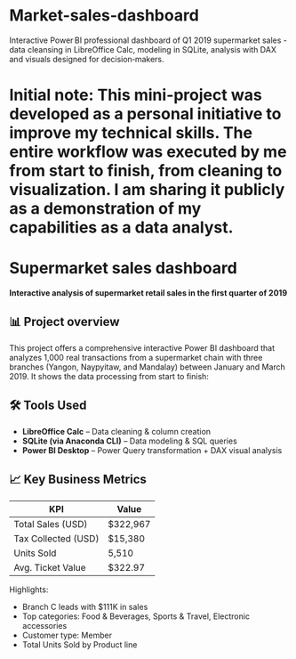 # Market-sales-dashboard
Interactive Power BI professional dashboard of Q1 2019 supermarket sales - data cleansing in LibreOffice Calc, modeling in SQLite, analysis with DAX and visuals designed for decision‑makers.

# Initial note: This mini-project was developed as a personal initiative to improve my technical skills. The entire workflow was executed by me from start to finish, from cleaning to visualization. I am sharing it publicly as a demonstration of my capabilities as a data analyst.

# Supermarket sales dashboard

**Interactive analysis of supermarket retail sales in the first quarter of 2019**  

## 📊 Project overview

This project offers a comprehensive interactive Power BI dashboard that analyzes 1,000 real transactions from a supermarket chain with three branches (Yangon, Naypyitaw, and Mandalay) between January and March 2019. It shows the data processing from start to finish:

## 🛠 Tools Used

- **LibreOffice Calc** – Data cleaning & column creation
- **SQLite (via Anaconda CLI)** – Data modeling & SQL queries
- **Power BI Desktop** – Power Query transformation + DAX visual analysis

## 📈 Key Business Metrics

| KPI                     | Value      |
|-------------------------|------------|
| Total Sales (USD)       | $322,967   |
| Tax Collected (USD)     | $15,380    |
| Units Sold              | 5,510      |
| Avg. Ticket Value       | $322.97    |

Highlights:
- Branch C leads with $111K in sales
- Top categories: Food & Beverages, Sports & Travel, Electronic accessories
- Customer type: Member
- Total Units Sold by Product line

